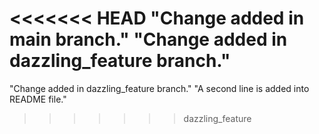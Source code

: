 <<<<<<< HEAD
"Change added in main branch."
"Change added in dazzling_feature branch."
=======
"Change added in dazzling_feature branch."
"A second line is added into README file."
>>>>>>> dazzling_feature
